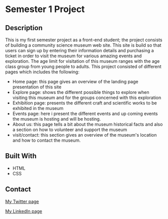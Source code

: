 # Semester 1 Project

## Description

This is my first semester project as a front-end student; the project consists of building a community science museum web site. This site is build so that users can sign up by entering their information details
and purchasing a ticket in order to visit the museum for various amazing events and exploration. The age limit for visitation of this museum ranges with the age class group from young people to adults.
This project consisted of different pages which includes the following:
- Home page: this page gives an overview of the landing page presentation of this site
- Explore page: shows the different possible things to explore when visiting this museum and for the groups concerned with this exploration
- Exhibition page: presents the different craft and scientific works to be exhibited in the museum
- Events page: here i present the different events and up coming events the museum is hosting and will be hosting.
- About us: this page tells a bit about the museum historical facts and also a section on how to volunteer and support the museum
- visit/contact: this section gives an overview of the museum's location and how to contact the museum.

## Built With
- HTML
- CSS

## Contact
[My Twitter page](https://x.com/ItsjoelLeo?t=SxQr4ygxIR8jrr8o7D68yQ&s=03)

[My LinkedIn page](https://www.linkedin.com/in/ef-ll-pami-pami-04576624b)
